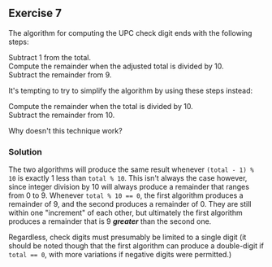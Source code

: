 ## Exercise 7
The algorithm for computing the UPC check digit ends with the following steps:

Subtract 1 from the total.</br>
Compute the remainder when the adjusted total is divided by 10.</br>
Subtract the remainder from 9.

It's tempting to try to simplify the algorithm by using these steps instead:

Compute the remainder when the total is divided by 10.</br>
Subtract the remainder from 10.

Why doesn't this technique work?

### Solution
The two algorithms will produce the same result whenever `(total - 1) % 10` is exactly 1 less than `total % 10`. This isn't always the case however, since integer division by 10 will always produce a remainder that ranges from 0 to 9. Whenever `total % 10 == 0`, the first algorithm produces a remainder of 9, and the second produces a remainder of 0. They are still within one "increment" of each other, but ultimately the first algorithm produces a remainder that is 9 **_greater_** than the second one.

Regardless, check digits must presumably be limited to a single digit (it should be noted though that the first algorithm can produce a double-digit if `total == 0`, with more variations if negative digits were permitted.)